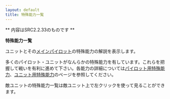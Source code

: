 ```yaml
---
layout: default
title: 特殊能力一覧
---
```

** 内容はSRC2.2.33のものです **

**特殊能力一覧**

ユニットとその[メインパイロット](メインパイロット.md)の特殊能力の解説を表示します。

多くのパイロット・ユニットがなんらかの特殊能力を有しています。これらを把握して戦いを有利に進めて下さい。各能力の詳細については[パイロット用特殊能力](パイロット用特殊能力.md)、[ユニット用特殊能力](ユニット用特殊能力.md)のページを参照してください。

敵ユニットの特殊能力一覧は敵ユニット上で左クリックを使って見ることができます。
